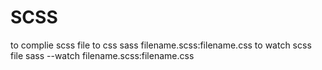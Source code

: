 # SCSS

to complie scss file to css
sass filename.scss:filename.css
to watch scss file
sass --watch filename.scss:filename.css
